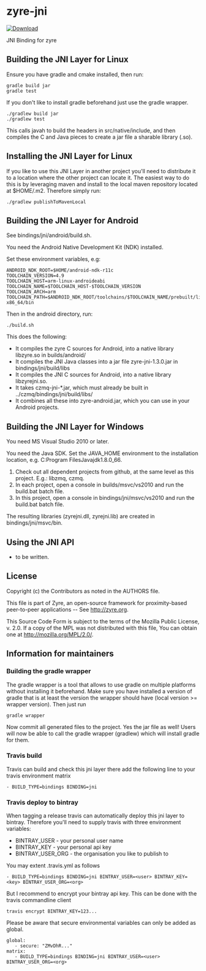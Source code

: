 # zyre-jni

[ ![Download](https://api.bintray.com/packages/zeromq/maven/zyre-jni/images/download.svg) ](https://bintray.com/zeromq/maven/zyre-jni/_latestVersion)

JNI Binding for zyre

## Building the JNI Layer for Linux

Ensure you have gradle and cmake installed, then run:

    gradle build jar
    gradle test

If you don't like to install gradle beforehand just use the gradle wrapper.

    ./gradlew build jar
    ./gradlew test

This calls javah to build the headers in src/native/include, and then compiles the C and Java pieces to create a jar file a sharable library (.so).

## Installing the JNI Layer for Linux

If you like to use this JNI Layer in another project you'll need to distribute it
to a location where the other project can locate it. The easiest way to do this
is by leveraging maven and install to the local maven repository located at
$HOME/.m2. Therefore simply run:

    ./gradlew publishToMavenLocal

## Building the JNI Layer for Android

See bindings/jni/android/build.sh.

You need the Android Native Development Kit (NDK) installed.

Set these environment variables, e.g:

    ANDROID_NDK_ROOT=$HOME/android-ndk-r11c
    TOOLCHAIN_VERSION=4.9
    TOOLCHAIN_HOST=arm-linux-androideabi
    TOOLCHAIN_NAME=$TOOLCHAIN_HOST-$TOOLCHAIN_VERSION
    TOOLCHAIN_ARCH=arm
    TOOLCHAIN_PATH=$ANDROID_NDK_ROOT/toolchains/$TOOLCHAIN_NAME/prebuilt/linux-x86_64/bin

Then in the android directory, run:

    ./build.sh

This does the following:

* It compiles the zyre C sources for Android, into a native library libzyre.so in builds/android/
* It compiles the JNI Java classes into a jar file zyre-jni-1.3.0.jar in bindings/jni/build/libs
* It compiles the JNI C sources for Android, into a native library libzyrejni.so.
* It takes czmq-jni-*.jar, which must already be built in ../czmq/bindings/jni/build/libs/
* It combines all these into zyre-android.jar, which you can use in your Android projects.

## Building the JNI Layer for Windows

You need MS Visual Studio 2010 or later.

You need the Java SDK. Set the JAVA_HOME environment to the installation location, e.g. C:Program FilesJavajdk1.8.0_66.

1. Check out all dependent projects from github, at the same level as this project. E.g.: libzmq, czmq.
2. In each project, open a console in builds/msvc/vs2010 and run the build.bat batch file.
3. In this project, open a console in bindings/jni/msvc/vs2010 and run the build.bat batch file.

The resulting libraries (zyrejni.dll, zyrejni.lib) are created in bindings/jni/msvc/bin.

## Using the JNI API

- to be written.

## License


Copyright (c) the Contributors as noted in the AUTHORS file.

This file is part of Zyre, an open-source framework for proximity-based
peer-to-peer applications -- See http://zyre.org.

This Source Code Form is subject to the terms of the Mozilla Public
License, v. 2.0. If a copy of the MPL was not distributed with this
file, You can obtain one at http://mozilla.org/MPL/2.0/.


## Information for maintainers

### Building the gradle wrapper

The gradle wrapper is a tool that allows to use gradle on multiple platforms
without installing it beforehand. Make sure you have installed a version of
gradle that is at least the version the wrapper should have (local version >=  wrapper version).
Then just run

    gradle wrapper

Now commit all generated files to the project. Yes the jar file as well! Users
will now be able to call the gradle wrapper (gradlew) which will install gradle
for them.

### Travis build

Travis can build and check this jni layer there add the following line to your
travis environment matrix

    - BUILD_TYPE=bindings BINDING=jni

### Travis deploy to bintray

When tagging a release travis can automatically deploy this jni layer to bintray.
Therefore you'll need to supply travis with three environment variables:

* BINTRAY_USER - your personal user name
* BINTRAY_KEY - your personal api key
* BINTRAY_USER_ORG - the organisation you like to publish to

You may extent .travis.yml as follows

    - BUILD_TYPE=bindings BINDING=jni BINTRAY_USER=<user> BINTRAY_KEY=<key> BINTRAY_USER_ORG=<org>

But I recommend to encrypt your bintray api key. This can be done with the
travis commandline client

    travis encrypt BINTRAY_KEY=123...

Please be aware that secure environmental variables can only be added as global.

    global:
       - secure: "ZMvDhR..."
    matrix:
       - BUILD_TYPE=bindings BINDING=jni BINTRAY_USER=<user> BINTRAY_USER_ORG=<org>

